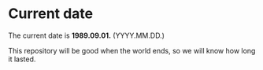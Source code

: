 # Current date

The current date is **1989.09.01.** (YYYY.MM.DD.)

This repository will be good when the world ends, so we will know how long it lasted.